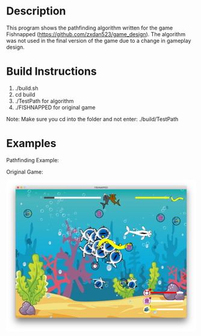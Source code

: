 # Description

This program shows the pathfinding algorithm written for the game Fishnapped (https://github.com/zxdan523/game_design). The algorithm was not used in the final version of the game due to a change in gameplay design.

# Build Instructions

1. ./build.sh
2. cd build
3. ./TestPath for algorithm
4. ./FISHNAPPED for original game

Note: Make sure you cd into the folder and not enter: ./build/TestPath

# Examples

Pathfinding Example:



Original Game:

![](doc/1.png)
